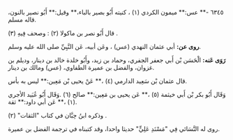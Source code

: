 ٦٣٤٥ -** عس:** ميمون الكردي (١) ، كنيته أَبُو بصير بالباء،** وقيل:** أَبُو نصير بالنون، قاله مسلم.

قال أَبُو نصر بن ماكولا (٢) : وصحف فِيهِ (٣) .

**روى عن:** أبي عثمان النهدي (عس) ، وعَن أبيه، عَن النَّبِيِّ صلى الله عليه وسلم.

**رَوَى عَنه:** الْحَسَن بْن أَبي جعفر الجفري، وحماد بن زيد، وأَبُو خلدة خالد بن دينار، وديلم بن غزوان، والفضل بن عميرة الطفاوي، (عس) ومالك بن دينار.

قال عثمان بْن سَعِيد الدارمي (٤) ،** عَنْ يحيى بْن مَعِين:** ليس به بأس.

وَقَال أَبُو بكر بْن أَبي خيثمة (٥) ،** عَن يحيى بن مَعِين:** صالح (٦) .وَقَال أَبُو عُبَيد الأجري (١) ،** عَن أبي داود:** ثقة.

وذكره ابنُ حِبَّان في كتاب "الثقات" (٢) .

روى له النَّسَائي فِي "مَسْنَدِ عَلِيٍّ" حديثا واحدا، وقد كتبناه في ترجمة الفضل بن عميرة.